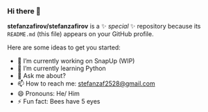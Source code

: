 ### Hi there 👋

**stefanzafirov/stefanzafirov** is a ✨ _special_ ✨ repository because its `README.md` (this file) appears on your GitHub profile.

Here are some ideas to get you started:

- 🔭 I’m currently working on SnapUp (WIP)
- 🌱 I’m currently learning Python
- 💬 Ask me about?
- 📫 How to reach me: stefanzaf2528@gmail.com
- 😄 Pronouns: He/ Him
- ⚡ Fun fact: Bees have 5 eyes

